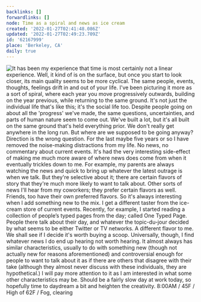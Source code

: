 ```yaml
---
backlinks: []
forwardlinks: []
node: Time as a spiral and news as ice cream
created: '2022-01-27T02:41:48.086Z'
updated: '2022-01-27T02:49:23.709Z'
id: '62167999'
place: 'Berkeley, CA'
daily: true
---
```

![It has been my experience that time is most certainly not a linear experience. Well, it kind of is on the surface, but once you start to look closer, its main quality seems to be more cyclical. The same people, events, thoughts, feelings drift in and out of your life. I've been picturing it more as a sort of spiral, where each year you move progressively outwards, building on the year previous, while returning to the same ground. It's not just the individual life that's like this; it's the social life too. Despite people going on about all the 'progress' we've made, the same questions, uncertainties, and parts of human nature seem to come out. We've built a lot, but it's all built on the same ground that's held everything prior. We don't really get anywhere in the long run. But where are we supposed to be going anyway? Direction is the wrong question. For the last maybe five years or so I have removed the noise-making distractions from my life. No news, no commentary about current events. It's had the very interesting side-effect of making me much more aware of where news does come from when it eventually trickles down to me. For example, my parents are always watching the news and quick to bring up whatever the latest outrage is when we talk. But they're selective about it; there are certain flavors of story that they're much more likely to want to talk about. Other sorts of news I'll hear from my coworkers; they prefer certain flavors as well. Friends, too have their own preferred flavors. So it's always interesting when I add something new to the mix. I get a different taster from the ice-cream store of current events. Recently, for example, I started reading a collection of people’s typed pages from the day; called One Typed Page. People there talk about their day, and whatever the topic-du-jour decided by what seems to be either Twitter or TV networks. A different flavor to me. We shall see if I decide it's worth buying a scoop. Universally, though, I find whatever news I do end up hearing not worth hearing. It almost always has similar characteristics, usually to do with something new (though not actually new for reasons aforementioned) and controversial enough for people to want to talk about it as if there are others that disagree with their take (although they almost never discuss with these individuals, they are hypothetical.) I will pay more attention to it as I am interested in what some other characteristics may be. Should be a fairly slow day at work today, so hopefully time to daydream a bit and heighten the creativity. 8:00AM / 45F / High of 62F / Fog, clearing](images/62167999/tQkkIGQmob-daily.webp "")
